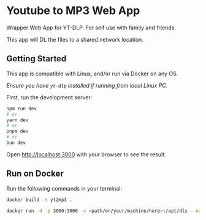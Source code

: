 # Youtube to MP3 Web App
Wrapper Web App for YT-DLP. For self use with family and friends.

This app will DL the files to a shared network location.


## Getting Started
This app is compatible with Linux, and/or run via Docker on any OS.

*Ensure you have `yt-dlp` installed if running from local Linux PC.*

First, run the development server:

```bash
npm run dev
# or
yarn dev
# or
pnpm dev
# or
bun dev
```

Open [http://localhost:3000](http://localhost:3000) with your browser to see the result.

## Run on Docker
Run the following commands in your terminal:

```bash
docker build -t yt2mp3 .

docker run -d -p 3000:3000 -v <path/on/your/machine/here>:/opt/dls --name yt2mp3 yt2mp3
```